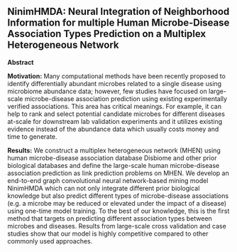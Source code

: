 ## NinimHMDA: Neural Integration of Neighborhood Information for multiple Human Microbe-Disease Association Types Prediction on a Multiplex Heterogeneous Network

__Abstract__

__Motivation:__ Many computational methods have been recently proposed to identify differentially abundant microbes related to a single disease using microbiome abundance data; however, few studies have focused on large-scale microbe-disease association prediction using existing experimentally verified associations. This area has critical meanings. For example, it can help to rank and select potential candidate microbes for different diseases at-scale for downstream lab validation experiments and it utilizes existing evidence instead of the abundance data which usually costs money and time to generate.

__Results:__ We construct a multiplex heterogeneous network (MHEN) using human microbe-disease association database Disbiome and other prior biological databases and define the large-scale human microbe-disease association prediction as link prediction problems on MHEN. We develop an end-to-end graph convolutional neural network-based mining model NinimHMDA which can not only integrate different prior biological knowledge but also predict different types of microbe-disease associations (e.g. a microbe may be reduced or elevated under the impact of a disease) using one-time model training. To the best of our knowledge, this is the first method that targets on predicting different association types between microbes and diseases. Results from large-scale cross validation and case studies show that our model is highly competitive compared to other commonly used approaches.
